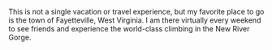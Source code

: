 This is not a single vacation or travel experience, but my favorite place to go is the town of Fayetteville, West Virginia. I am there virtually every weekend to see friends and experience the world-class climbing in the New River Gorge.
